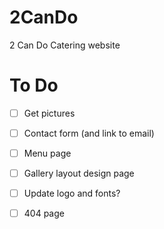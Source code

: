 # 2CanDo
2 Can Do Catering website

# To Do
- [ ] Get pictures
- [ ] Contact form (and link to email)
- [ ] Menu page
- [ ] Gallery layout design page
- [ ] Update logo and fonts?

- [ ] 404 page

